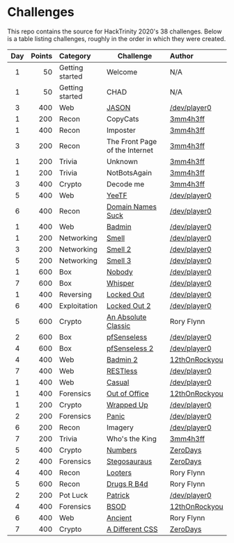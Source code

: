 # Challenges
This repo contains the source for HackTrinity 2020's 38 challenges.
Below is a table listing challenges, roughly in the order in which
they were created.

| Day | Points | Category | Challenge | Author |
|:---:| ------:|:-------- | --------- | :----- |
1 | 50 | Getting started | Welcome | N/A
1 | 50 | Getting started | CHAD | N/A
3 | 400 | Web | [JASON](web/jason) | [/dev/player0][dev]
1 | 200 | Recon | CopyCats | [3mm4h3ff][emma]
1 | 400 | Recon | Imposter | [3mm4h3ff][emma]
3 | 200 | Recon | The Front Page of the Internet | [3mm4h3ff][emma]
1 | 200 | Trivia | Unknown | [3mm4h3ff][emma]
1 | 200 | Trivia | NotBotsAgain | [3mm4h3ff][emma]
3 | 400 | Crypto | Decode me | [3mm4h3ff][emma]
5 | 400 | Web | [YeeTF](web/yeetf) | [/dev/player0][dev]
6 | 400 | Recon | [Domain Names Suck](recon/domain-names-suck) | [/dev/player0][dev]
1 | 400 | Web | [Badmin](web/badmin_1) | [/dev/player0][dev]
1 | 200 | Networking | [Smell](networking/smell_1) | [/dev/player0][dev]
3 | 200 | Networking | [Smell 2](networking/smell_2) | [/dev/player0][dev]
5 | 200 | Networking | [Smell 3](networking/smell_3) | [/dev/player0][dev]
1 | 600 | Box | [Nobody](box/nobody) | [/dev/player0][dev]
7 | 600 | Box | [Whisper](box/whisper) | [/dev/player0][dev]
1 | 400 | Reversing | [Locked Out](reversing/locked_out) | [/dev/player0][dev]
6 | 400 | Exploitation | [Locked Out 2](exploit/locked_out_2) | [/dev/player0][dev]
5 | 600 | Crypto | [An Absolute Classic](crypto/absolute_classic) | Rory Flynn
2 | 600 | Box | [pfSenseless](box/pf_senseless) | [/dev/player0][dev]
4 | 600 | Box | [pfSenseless 2](box/pf_senseless) | [/dev/player0][dev]
4 | 400 | Web | [Badmin 2](web/badmin_2) | [12thOnRockyou][rockyou]
7 | 400 | Web | [RESTless](web/restless) | [/dev/player0][dev]
1 | 400 | Web | [Casual](web/casual) | [/dev/player0][dev]
1 | 400 | Forensics | [Out of Office](forensics/out_of_office) | [12thOnRockyou][rockyou]
1 | 200 | Crypto | [Wrapped Up](crypto/wrapped_up) | [/dev/player0][dev]
2 | 200 | Forensics | [Panic](forensics/panic) | [/dev/player0][dev]
6 | 200 | Recon | Imagery | [/dev/player0][dev]
7 | 200 | Trivia | Who's the King | [3mm4h3ff][emma]
5 | 400 | Crypto | [Numbers](crypto/numbers) | [ZeroDays][zd]
2 | 400 | Forensics | [Stegosauraus](forensics/stegosaurus) | [ZeroDays][zd]
4 | 400 | Recon | [Looters](recon/looters) | Rory Flynn
5 | 600 | Recon | [Drugs R B4d](recon/drugs_r_b4d) | Rory Flynn
2 | 200 | Pot Luck | [Patrick](potluck/patrick) | [/dev/player0][dev]
4 | 400 | Forensics | [BSOD](forensics/bsod) | [12thOnRockyou][rockyou]
6 | 400 | Web | [Ancient](web/ancient) | Rory Flynn
7 | 400 | Crypto | [A Different CSS](crypto/another_css) | [ZeroDays][zd]

[dev]: https://github.com/devplayer0
[emma]: https://twitter.com/3mm4h3ff
[rockyou]: https://twitter.com/12thOnRockyou
[zd]: https://zerodays.ie
